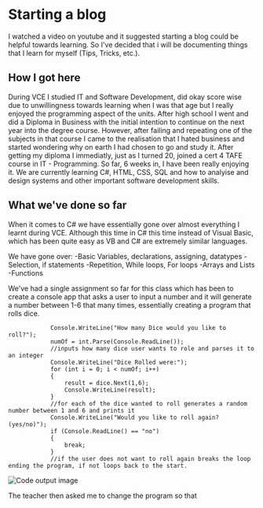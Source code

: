 # Starting a blog

I watched a video on youtube and it suggested starting a blog could be helpful towards learning. So I've decided that i will be documenting things that I learn for myself (Tips, Tricks, etc.).

## How I got here

During VCE I studied IT and Software Development, did okay score wise due to unwillingness towards learning when I was that age but I really enjoyed the programming aspect of the units. After high school I went and did a Diploma in Business with the initial intention to continue on the next year into the degree course. However, after failing and repeating one of the subjects in that course I came to the realisation that I hated business and started wondering why on earth I had chosen to go and study it. After getting my diploma I immediatly, just as I turned 20, joined a cert 4 TAFE course in IT - Programming. So far, 6 weeks in, I have been really enjoying it. We are currently learning C#, HTML, CSS, SQL and how to analyise and design systems and other important software development skills.

## What we've done so far

When it comes to C# we have essentially gone over almost everything I learnt during VCE. Although this time in C# this time instead of Visual Basic, which has been quite easy as VB and C# are extremely similar languages.

We have gone over:
-Basic Variables, declarations, assigning, datatypes
-Selection, if statements
-Repetition, While loops, For loops
-Arrays and Lists
-Functions

We've had a single assignment so far for this class which has been to create a console app that asks a user to input a number and it will generate a number between 1-6 that many times, essentially creating a program that rolls dice.

                Console.WriteLine("How many Dice would you like to roll?");
                numOf = int.Parse(Console.ReadLine());
                //inputs how many dice user wants to role and parses it to an integer
                Console.WriteLine("Dice Rolled were:");
                for (int i = 0; i < numOf; i++)
                {
                    result = dice.Next(1,6);
                    Console.WriteLine(result);
                }
                //for each of the dice wanted to roll generates a random number between 1 and 6 and prints it
                Console.WriteLine("Would you like to roll again? (yes/no)");
                if (Console.ReadLine() == "no")
                {
                    break;
                }
                //if the user does not want to roll again breaks the loop ending the program, if not loops back to the start.
![Code output image](/assets/output.png)

The teacher then asked me to change the program so that 